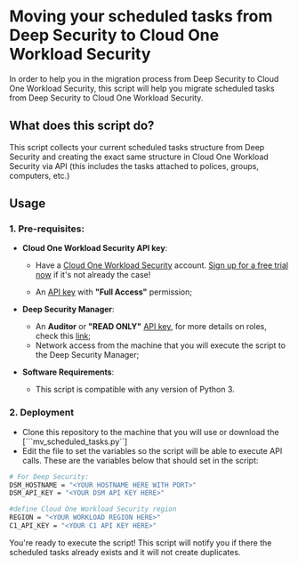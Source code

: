 # Moving your scheduled tasks from Deep Security to Cloud One Workload Security

In order to help you in the migration process from Deep Security to Cloud One Workload Security, this script will help you migrate scheduled tasks from Deep Security to Cloud One Workload Security.

## What does this script do?

This script collects your current scheduled tasks structure from Deep Security and creating the exact same structure in Cloud One Workload Security via API (this includes the tasks attached to polices, groups, computers, etc.)

## Usage

### 1. Pre-requisites:

* **Cloud One Workload Security API key**:

    - Have a [Cloud One Workload Security](https://www.trendmicro.com/en_ae/business/products/hybrid-cloud/cloud-one-workload-security.html) account. [Sign up for a free trial now](https://cloudone.trendmicro.com/register) if it's not already the case!

    - An [API key](https://cloudone.trendmicro.com/docs/account-and-user-management/c1-api-key/#create-a-new-api-key) with **"Full Access"** permission;

* **Deep Security Manager**:

    - An **Auditor** or **"READ ONLY"** [API key](https://help.deepsecurity.trendmicro.com/20_0/on-premise/api-key.html), for more details on roles, check this [link](https://help.deepsecurity.trendmicro.com/20_0/on-premise/user-roles.html);
    - Network access from the machine that you will execute the script to the Deep Security Manager;

* **Software Requirements**:

    - This script is compatible with any version of Python 3.

### 2. Deployment

- Clone this repository to the machine that you will use or download the [```mv_scheduled_tasks.py``]
- Edit the file to set the variables so the script will be able to execute API calls. These are the variables below that should set in the script:

```bash
# For Deep Security:
DSM_HOSTNAME = "<YOUR HOSTNAME HERE WITH PORT>"
DSM_API_KEY = "<YOUR DSM API KEY HERE>"

#define Cloud One Workload Security region
REGION = "<YOUR WORKLOAD REGION HERE>"
C1_API_KEY = "<YOUR C1 API KEY HERE>"
```

You're ready to execute the script! This script will notify you if there the scheduled tasks already exists and it will not create duplicates.